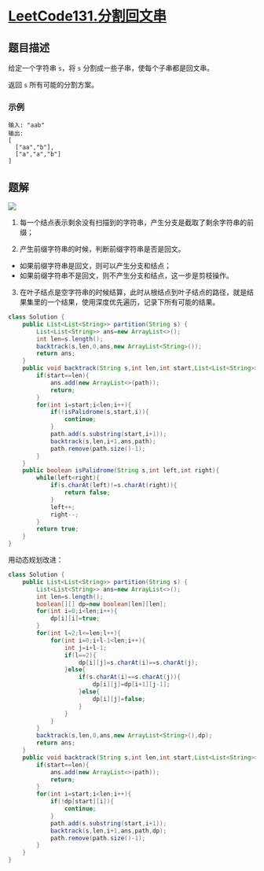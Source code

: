# [LeetCode131.分割回文串](https://leetcode-cn.com/problems/palindrome-partitioning/)
## 题目描述
给定一个字符串 `s`，将 `s` 分割成一些子串，使每个子串都是回文串。

返回 `s` 所有可能的分割方案。

### 示例
```
输入: "aab"
输出:
[
  ["aa","b"],
  ["a","a","b"]
]
```
## 题解
![](https://picgp.oss-cn-beijing.aliyuncs.com/img/20201003231644.png)

1. 每一个结点表示剩余没有扫描到的字符串，产生分支是截取了剩余字符串的前缀；

2. 产生前缀字符串的时候，判断前缀字符串是否是回文。
- 如果前缀字符串是回文，则可以产生分支和结点；
- 如果前缀字符串不是回文，则不产生分支和结点，这一步是剪枝操作。
3. 在叶子结点是空字符串的时候结算，此时从根结点到叶子结点的路径，就是结果集里的一个结果，使用深度优先遍历，记录下所有可能的结果。
```java
class Solution {
    public List<List<String>> partition(String s) {
        List<List<String>> ans=new ArrayList<>();
        int len=s.length();
        backtrack(s,len,0,ans,new ArrayList<String>());
        return ans;
    }   
    public void backtrack(String s,int len,int start,List<List<String>> ans,List<String> path){
        if(start==len){
            ans.add(new ArrayList<>(path));
            return;
        }
        for(int i=start;i<len;i++){
            if(!isPalidrome(s,start,i)){
                continue;
            }
            path.add(s.substring(start,i+1));
            backtrack(s,len,i+1,ans,path);
            path.remove(path.size()-1);
        }
    }
    public boolean isPalidrome(String s,int left,int right){
        while(left<right){
            if(s.charAt(left)!=s.charAt(right)){
                return false;
            }
            left++;
            right--;
        }
        return true;
    }
}
```
用动态规划改进：
```java
class Solution {
    public List<List<String>> partition(String s) {
        List<List<String>> ans=new ArrayList<>();
        int len=s.length();
        boolean[][] dp=new boolean[len][len];
        for(int i=0;i<len;i++){
            dp[i][i]=true;
        }
        for(int l=2;l<=len;l++){
            for(int i=0;i+l-1<len;i++){
                int j=i+l-1;
                if(l==2){
                    dp[i][j]=s.charAt(i)==s.charAt(j);
                }else{
                    if(s.charAt(i)==s.charAt(j)){
                        dp[i][j]=dp[i+1][j-1];
                    }else{
                        dp[i][j]=false;
                    }
                }
            }
        }
        backtrack(s,len,0,ans,new ArrayList<String>(),dp);
        return ans;
    }   
    public void backtrack(String s,int len,int start,List<List<String>> ans,List<String> path,boolean[][] dp){
        if(start==len){
            ans.add(new ArrayList<>(path));
            return;
        }
        for(int i=start;i<len;i++){
            if(!dp[start][i]){
                continue;
            }
            path.add(s.substring(start,i+1));
            backtrack(s,len,i+1,ans,path,dp);
            path.remove(path.size()-1);
        }
    }
}
```